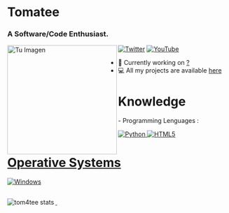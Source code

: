 <h1 align= "left"> Tomatee </h1>
<h3 align="left">A Software/Code Enthusiast.</h3>
<img align="left" width=250" src= "https://cdn.discordapp.com/attachments/1175937287037661246/1193697031609389226/f07145b7291563434cabe1c94e77b2ea.jpg?ex=65ada7fe&is=659b32fe&hm=3b66db9f49944bdeb70d4f4d4c6f06d88b560e444934abe21c680b229dcb7a1e&" alt="Tu Imagen">

[![Twitter](https://img.shields.io/badge/Twitter-1D9BF0?style=for-the-badge&logo=twitter&logoColor=white)](https://twitter.com/Tom4tee)
[![YouTube](https://img.shields.io/badge/YouTube-FF0000?style=for-the-badge&logo=youtube&logoColor=white)](https://youtube.com/@NotTom4te)

- 🌱 Currently working on [?](https://github.com/tom4tee)
- 💻 All my projects are available [here](https://github.com/tom4tee?tab=repositories)

<h1 align= "left"> Knowledge</h1>
  - Programming Lenguages :
<p align="left"> <a href="https://www.python.org/doc/" target="_blank"> <img src="https://img.shields.io/badge/Python-ffd966?style=for-the-badge&logo=python&logoColor=white" alt="Python"/> </a> <a href="https://developer.mozilla.org/es/docs/Glossary/HTML5" target="_blank"> <img src="https://img.shields.io/badge/CSS-ff5301?style=for-the-badge&logo=html5&logoColor=white" alt="HTML5"/>

<h1 align= "left"> Operative Systems</h1>

 ![Windows](https://img.shields.io/badge/Windows10/11-0078D6?style=for-the-badge&logo=windows&logoColor=white)

##

<p>&nbsp;<img align="left" src="https://github-readme-stats.vercel.app/api?username=tom4tee&show_icons=true&locale=es" alt="tom4tee stats" /></p>
